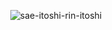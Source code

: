 <div align="center">

  
![sae-itoshi-rin-itoshi](https://github.com/user-attachments/assets/a37e682d-c308-4909-8977-e59a163ddf79)
